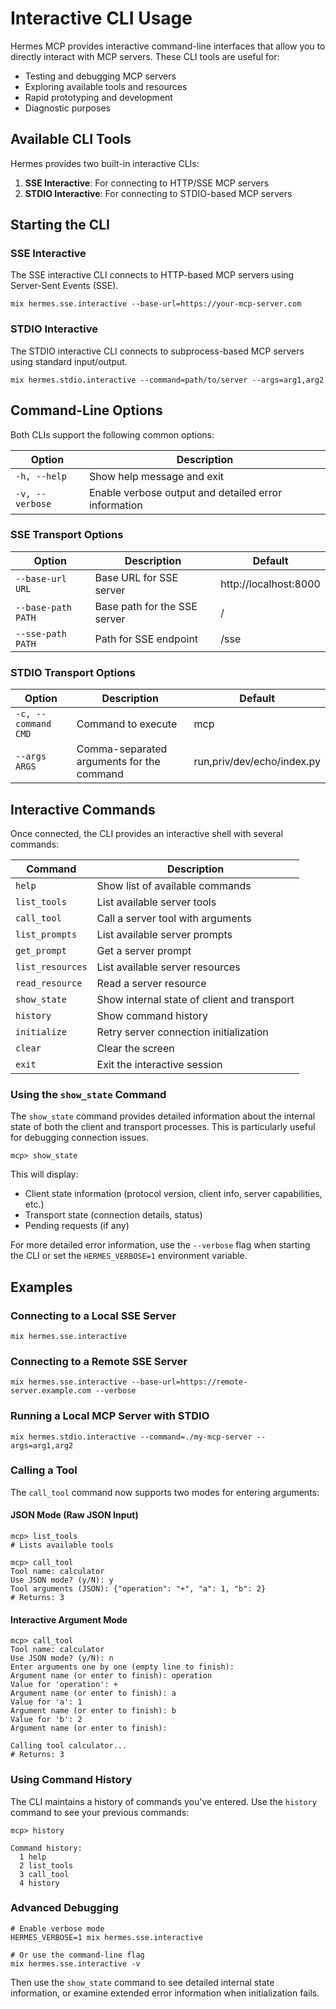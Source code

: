 # Interactive CLI Usage

Hermes MCP provides interactive command-line interfaces that allow you to directly interact with MCP servers. These CLI tools are useful for:

- Testing and debugging MCP servers
- Exploring available tools and resources
- Rapid prototyping and development
- Diagnostic purposes

## Available CLI Tools

Hermes provides two built-in interactive CLIs:

1. **SSE Interactive**: For connecting to HTTP/SSE MCP servers
2. **STDIO Interactive**: For connecting to STDIO-based MCP servers

## Starting the CLI

### SSE Interactive

The SSE interactive CLI connects to HTTP-based MCP servers using Server-Sent Events (SSE).

```shell
mix hermes.sse.interactive --base-url=https://your-mcp-server.com
```

### STDIO Interactive

The STDIO interactive CLI connects to subprocess-based MCP servers using standard input/output.

```shell
mix hermes.stdio.interactive --command=path/to/server --args=arg1,arg2
```

## Command-Line Options

Both CLIs support the following common options:

| Option | Description |
|--------|-------------|
| `-h, --help` | Show help message and exit |
| `-v, --verbose` | Enable verbose output and detailed error information |

### SSE Transport Options

| Option | Description | Default |
|--------|-------------|---------|
| `--base-url URL` | Base URL for SSE server | http://localhost:8000 |
| `--base-path PATH` | Base path for the SSE server | / |
| `--sse-path PATH` | Path for SSE endpoint | /sse |

### STDIO Transport Options

| Option | Description | Default |
|--------|-------------|---------|
| `-c, --command CMD` | Command to execute | mcp |
| `--args ARGS` | Comma-separated arguments for the command | run,priv/dev/echo/index.py |

## Interactive Commands

Once connected, the CLI provides an interactive shell with several commands:

| Command | Description |
|---------|-------------|
| `help` | Show list of available commands |
| `list_tools` | List available server tools |
| `call_tool` | Call a server tool with arguments |
| `list_prompts` | List available server prompts |
| `get_prompt` | Get a server prompt |
| `list_resources` | List available server resources |
| `read_resource` | Read a server resource |
| `show_state` | Show internal state of client and transport |
| `history` | Show command history |
| `initialize` | Retry server connection initialization |
| `clear` | Clear the screen |
| `exit` | Exit the interactive session |

### Using the `show_state` Command

The `show_state` command provides detailed information about the internal state of both the client and transport processes. This is particularly useful for debugging connection issues.

```
mcp> show_state
```

This will display:
- Client state information (protocol version, client info, server capabilities, etc.)
- Transport state (connection details, status)
- Pending requests (if any)

For more detailed error information, use the `--verbose` flag when starting the CLI or set the `HERMES_VERBOSE=1` environment variable.

## Examples

### Connecting to a Local SSE Server

```shell
mix hermes.sse.interactive
```

### Connecting to a Remote SSE Server

```shell
mix hermes.sse.interactive --base-url=https://remote-server.example.com --verbose
```

### Running a Local MCP Server with STDIO

```shell
mix hermes.stdio.interactive --command=./my-mcp-server --args=arg1,arg2
```

### Calling a Tool

The `call_tool` command now supports two modes for entering arguments:

#### JSON Mode (Raw JSON Input)

```
mcp> list_tools
# Lists available tools

mcp> call_tool
Tool name: calculator
Use JSON mode? (y/N): y
Tool arguments (JSON): {"operation": "+", "a": 1, "b": 2}
# Returns: 3
```

#### Interactive Argument Mode

```
mcp> call_tool
Tool name: calculator
Use JSON mode? (y/N): n
Enter arguments one by one (empty line to finish):
Argument name (or enter to finish): operation
Value for 'operation': +
Argument name (or enter to finish): a
Value for 'a': 1
Argument name (or enter to finish): b
Value for 'b': 2
Argument name (or enter to finish): 

Calling tool calculator...
# Returns: 3
```

### Using Command History

The CLI maintains a history of commands you've entered. Use the `history` command to see your previous commands:

```
mcp> history

Command history:
  1 help
  2 list_tools
  3 call_tool
  4 history
```

### Advanced Debugging

```shell
# Enable verbose mode
HERMES_VERBOSE=1 mix hermes.sse.interactive

# Or use the command-line flag
mix hermes.sse.interactive -v
```

Then use the `show_state` command to see detailed internal state information, or examine extended error information when initialization fails.